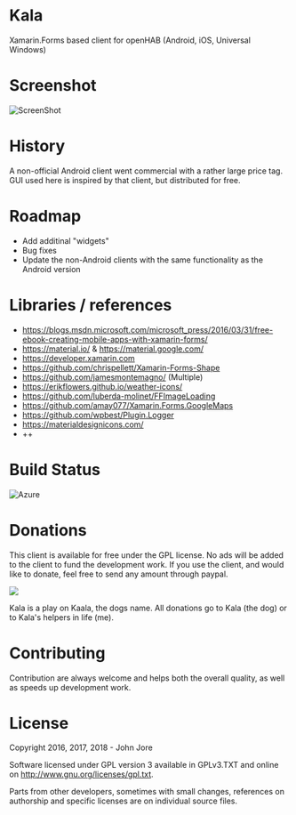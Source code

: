 # Kala
Xamarin.Forms based client for openHAB (Android, iOS, Universal Windows)

# Screenshot
![ScreenShot](https://github.com/johnjore/Kala/blob/master/Screenshots/Sitemap%2C%205x3.png)

# History
A non-official Android client went commercial with a rather large price tag.
GUI used here is inspired by that client, but distributed for free.

# Roadmap
* Add additinal "widgets"
* Bug fixes
* Update the non-Android clients with the same functionality as the Android version

# Libraries / references
* https://blogs.msdn.microsoft.com/microsoft_press/2016/03/31/free-ebook-creating-mobile-apps-with-xamarin-forms/
* https://material.io/ & https://material.google.com/
* https://developer.xamarin.com
* https://github.com/chrispellett/Xamarin-Forms-Shape
* https://github.com/jamesmontemagno/ (Multiple)
* https://erikflowers.github.io/weather-icons/
* https://github.com/luberda-molinet/FFImageLoading
* https://github.com/amay077/Xamarin.Forms.GoogleMaps
* https://github.com/wpbest/Plugin.Logger
* https://materialdesignicons.com/
* ++

# Build Status
![Azure](https://dev.azure.com/johnjore/Kala/_apis/build/status/Kala-CI?branchName=master)

# Donations
This client is available for free under the GPL license. No ads will be added to the client to fund the development work.
If you use the client, and would like to donate, feel free to send any amount through paypal.

[![](https://www.paypalobjects.com/en_US/i/btn/btn_donateCC_LG.gif)](https://www.paypal.com/cgi-bin/webscr?cmd=_s-xclick&hosted_button_id=S9U46YUSAH766)

Kala is a play on Kaala, the dogs name. All donations go to Kala (the dog) or to Kala's helpers in life (me).

# Contributing
Contribution are always welcome and helps both the overall quality, as well as speeds up development work.

# License
Copyright 2016, 2017, 2018 - John Jore

Software licensed under GPL version 3 available in GPLv3.TXT and online on http://www.gnu.org/licenses/gpl.txt.

Parts from other developers, sometimes with small changes, references on authorship and specific licenses are on individual source files.
